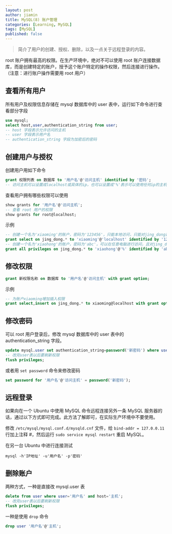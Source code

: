 ```yaml
---
layout: post
author: jiamin
title: MySQL(8) 账户管理
categories: [Learning, MySQL]
tags: [MySQL]
published: false
---
```


> 简介了用户的创建、授权、删除，以及一点关于远程登录的内容。

root 账户拥有最高的权限。在生产环境中，绝对不可以使用 root 账户连接数据库，而是创建特定的账户，授予这个账户特定的操作权限，然后连接进行操作。（注意：进行账户操作需要用 root 用户）

## 查看所有用户

所有用户及权限信息存储在 mysql 数据库中的 user 表中，运行如下命令进行查看部分字段

```sql
use mysql;
select host,user,authentication_string from user;
-- host 字段表示允许访问的主机
-- user 字段表示用户名
-- authentication_string 字段为加密后的密码
```

## 创建用户与授权

创建用户用如下命令

```sql
grant 权限列表 on 数据库 to '用户名'@'访问主机' identified by '密码';
-- 访问主机可以设置成localhost或具体的ip，也可以设置成'%'表示可以使用任何ip的主机登录访问此数据库
```

查看用户拥有哪些权限可以使用

```sql
show grants for '用户名'@'访问主机';
-- 查看 root 用户的权限
show grants for root@localhost;
```

示例

```sql
-- 创建一个名为'xiaoming'的账户，密码为'123456'，只能本地访问，只能对jing_dong数据库里的所有表进行读操作
grant select on jing_dong.* to 'xiaoming'@'localhost' identified by '123456';
-- 创建一个名为'xiaohong'的账户，密码为'abc'，可以在任意电脑进行访问，且对jing_dong数据库拥有所有的权限
grant all privileges on jing_dong.* to 'xiaohong'@'%' identified by 'abc';
```

## 修改权限

```sql
grant 新权限名称 on 数据库 to '用户名'@'访问主机' with grant option;
```

示例

```sql
-- 为账户xiaoming增加插入权限
grant select,insert on jing_dong.* to xiaoming@localhost with grant option;
```

## 修改密码

可以 root 用户登录后，修改 mysql 数据库中的 user 表中的 authentication_string 字段。

```sql
update mysql.user set authentication_string=password('新密码') where user='用户名' and host='访问主机';
-- 改完user表以后要刷新权限
flush privileges;
```

或者用 `set password` 命令来修改密码

```sql
set password for '用户名'@'访问主机' = password('新密码');
```

## 远程登录

如果向在一个 Ubuntu 中使用 MySQL 命令远程连接另外一条 MySQL 服务器的话，通过以下方式即可完成。此方法了解即可，在实际生产环境中不要使用。

修改 `/etc/mysql/mysql.conf.d/mysqld.cnf` 文件，给 `bind-addr = 127.0.0.11` 行加上注释 #，然后运行 `sudo service mysql restart` 重启 MySQL。

在另一台 Ubuntu 中进行连接测试

```shell
mysql -h'IP地址' -u'用户名' -p'密码'
```

## 删除账户

两种方式，一种是直接改 mysql.user 表

```sql
delete from user where user='用户名' and host='主机';
-- 改完user表以后要刷新权限
flush privileges;
```

一种是使用 `drop` 命令

```sql
drop user '用户名'@'主机';
```